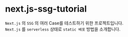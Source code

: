 # next.js-ssg-tutorial

`Next.js` 의 `SSG` 의 여러 Case를 테스트하기 위한 프로젝트입니다.  
`Next.js` 를 `serverless` 상태로 `static 배포` 방법을 소개합니다.

